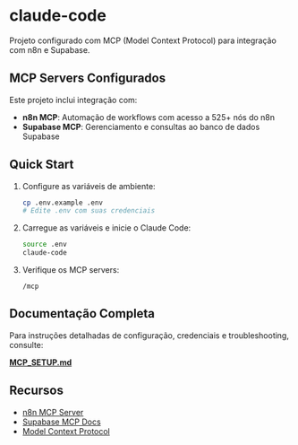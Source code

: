# claude-code

Projeto configurado com MCP (Model Context Protocol) para integração com n8n e Supabase.

## MCP Servers Configurados

Este projeto inclui integração com:

- **n8n MCP**: Automação de workflows com acesso a 525+ nós do n8n
- **Supabase MCP**: Gerenciamento e consultas ao banco de dados Supabase

## Quick Start

1. Configure as variáveis de ambiente:
   ```bash
   cp .env.example .env
   # Edite .env com suas credenciais
   ```

2. Carregue as variáveis e inicie o Claude Code:
   ```bash
   source .env
   claude-code
   ```

3. Verifique os MCP servers:
   ```
   /mcp
   ```

## Documentação Completa

Para instruções detalhadas de configuração, credenciais e troubleshooting, consulte:

**[MCP_SETUP.md](./MCP_SETUP.md)**

## Recursos

- [n8n MCP Server](https://github.com/czlonkowski/n8n-mcp)
- [Supabase MCP Docs](https://supabase.com/docs/guides/getting-started/mcp)
- [Model Context Protocol](https://www.anthropic.com/news/model-context-protocol)